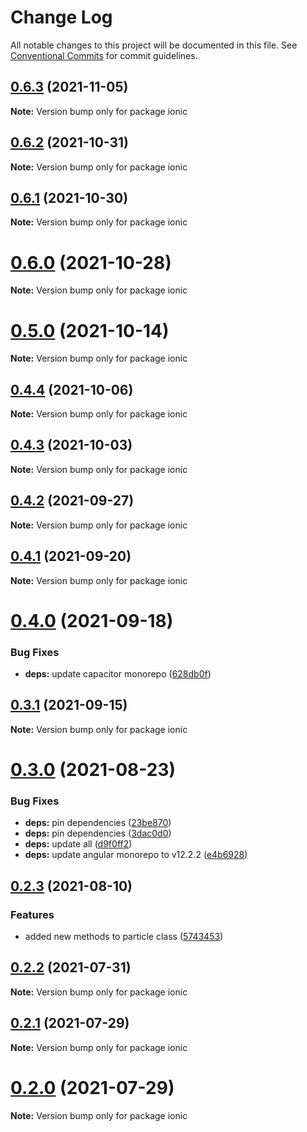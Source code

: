 # Change Log

All notable changes to this project will be documented in this file.
See [Conventional Commits](https://conventionalcommits.org) for commit guidelines.

## [0.6.3](https://github.com/matteobruni/tsparticles/compare/ionic@0.6.2...ionic@0.6.3) (2021-11-05)

**Note:** Version bump only for package ionic





## [0.6.2](https://github.com/matteobruni/tsparticles/compare/ionic@0.6.1...ionic@0.6.2) (2021-10-31)

**Note:** Version bump only for package ionic





## [0.6.1](https://github.com/matteobruni/tsparticles/compare/ionic@0.6.0...ionic@0.6.1) (2021-10-30)

**Note:** Version bump only for package ionic





# [0.6.0](https://github.com/matteobruni/tsparticles/compare/ionic@0.5.0...ionic@0.6.0) (2021-10-28)

**Note:** Version bump only for package ionic





# [0.5.0](https://github.com/matteobruni/tsparticles/compare/ionic@0.4.4...ionic@0.5.0) (2021-10-14)

**Note:** Version bump only for package ionic





## [0.4.4](https://github.com/matteobruni/tsparticles/compare/ionic@0.4.3...ionic@0.4.4) (2021-10-06)

**Note:** Version bump only for package ionic





## [0.4.3](https://github.com/matteobruni/tsparticles/compare/ionic@0.4.2...ionic@0.4.3) (2021-10-03)

**Note:** Version bump only for package ionic





## [0.4.2](https://github.com/matteobruni/tsparticles/compare/ionic@0.4.1...ionic@0.4.2) (2021-09-27)

**Note:** Version bump only for package ionic





## [0.4.1](https://github.com/matteobruni/tsparticles/compare/ionic@0.4.0...ionic@0.4.1) (2021-09-20)

**Note:** Version bump only for package ionic





# [0.4.0](https://github.com/matteobruni/tsparticles/compare/ionic@0.3.1...ionic@0.4.0) (2021-09-18)


### Bug Fixes

* **deps:** update capacitor monorepo ([628db0f](https://github.com/matteobruni/tsparticles/commit/628db0f31e93f6e035b8bf0a96ef48c391afefc9))





## [0.3.1](https://github.com/matteobruni/tsparticles/compare/ionic@0.3.0...ionic@0.3.1) (2021-09-15)

**Note:** Version bump only for package ionic





# [0.3.0](https://github.com/matteobruni/tsparticles/compare/ionic@0.2.3...ionic@0.3.0) (2021-08-23)


### Bug Fixes

* **deps:** pin dependencies ([23be870](https://github.com/matteobruni/tsparticles/commit/23be8708d698e1e37a18f2ed292cbccffb0f1e47))
* **deps:** pin dependencies ([3dac0d0](https://github.com/matteobruni/tsparticles/commit/3dac0d0a594092707ddd31a70b09cdb7238d5eba))
* **deps:** update all ([d9f0ff2](https://github.com/matteobruni/tsparticles/commit/d9f0ff2f8c4ac269aaad5077492746e3da8fb422))
* **deps:** update angular monorepo to v12.2.2 ([e4b6928](https://github.com/matteobruni/tsparticles/commit/e4b6928c5f35d5d2f8ed9609fcff8a53427f7a77))





## [0.2.3](https://github.com/matteobruni/tsparticles/compare/ionic@0.2.2...ionic@0.2.3) (2021-08-10)


### Features

* added new methods to particle class ([5743453](https://github.com/matteobruni/tsparticles/commit/5743453906001569f262888aa54539ad4e1463ac))





## [0.2.2](https://github.com/matteobruni/tsparticles/compare/ionic@0.2.1...ionic@0.2.2) (2021-07-31)

**Note:** Version bump only for package ionic





## [0.2.1](https://github.com/matteobruni/tsparticles/compare/ionic@0.2.0...ionic@0.2.1) (2021-07-29)

**Note:** Version bump only for package ionic





# [0.2.0](https://github.com/matteobruni/tsparticles/compare/ionic@0.1.0...ionic@0.2.0) (2021-07-29)

**Note:** Version bump only for package ionic
